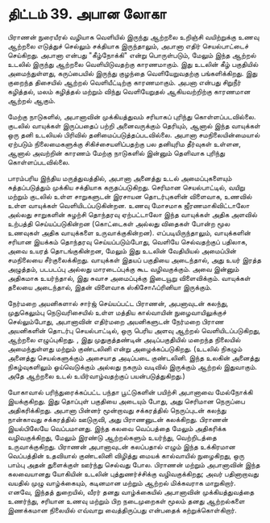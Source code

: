 # திட்டம் 39. அபான லோகா

பிராணன் நுரையீரல் வழியாக வெளியில் இருந்து ஆற்றலை உறிஞ்சி வயிற்றுக்கு உணவு ஆற்றலை எடுத்துச் செல்லும் சக்தியாக இருந்தாலும், அபானா எதிர் செயல்பாட்டைச் செய்கிறது. அபானா என்பது "கீழ்நோக்கி" என்று பொருள்படும், மேலும் இந்த ஆற்றல் உடலில் இருந்து ஆற்றலை வெளியிடுவதற்கு காரணமாகும். இது உடலின் கீழ் பகுதியில் அமைந்துள்ளது, கருப்பையில் இருந்து குழந்தை வெளியேறுவதற்கு பங்களிக்கிறது. இது குறைந்த திசையில் ஆற்றல் வெளியீட்டிற்கு காரணமாகும். அபனா என்பது சிறுநீர் கழித்தல், மலம் கழித்தல் மற்றும் விந்து வெளியேறுதல் ஆகியவற்றிற்கு காரணமான ஆற்றல் ஆகும்.

மேற்கு நாடுகளில், அபானாவின் முக்கியத்துவம் சரியாகப் புரிந்து கொள்ளப்படவில்லை. குடலில் வாயுக்கள் இருப்பதைப் பற்றி அனைவருக்கும் தெரியும், ஆனால் இந்த வாயுக்கள் ஒரு தனி உடலியல் பிரிவில் தனிமைப்படுத்தப்படவில்லை. அபானா சமநிலையின்மையால் ஏற்படும் நிலைமைகளுக்கு சிகிச்சையளிப்பதற்கு பல தனியுரிம தீர்வுகள் உள்ளன, ஆனால் அவற்றின் காரணம் மேற்கு நாடுகளில் இன்னும் தெளிவாக புரிந்து கொள்ளப்படவில்லை.

பாரம்பரிய இந்திய மருத்துவத்தில், அபானா அனைத்து உடல் அமைப்புகளையும் சுத்தப்படுத்தும் முக்கிய சக்தியாக கருதப்படுகிறது. செரிமான செயல்பாட்டில், வயிறு மற்றும் குடலில் உள்ள சாறுகளுடன் இரசாயன தொடர்புகளின் விளைவாக, உணவில் உள்ள வாயுக்கள் வெளியிடப்படுகின்றன. உணவு மோசமாக ஜீரணமாகிவிட்டாலோ அல்லது சாறுகளின் சுழற்சி தொந்தரவு ஏற்பட்டாலோ இந்த வாயுக்கள் அதிக அளவில் உற்பத்தி செய்யப்படுகின்றன (கொட்டைகள் அல்லது விதைகள் போன்ற மூல உணவுகள் அதிக வாயுக்களை உருவாக்குகின்றன). எப்படியிருந்தாலும், வாயுக்களின் சரியான இயக்கம் தொந்தரவு செய்யப்படும்போது, வெளியே செல்வதற்குப் பதிலாக, அவை உயரத் தொடங்குகின்றன, மேலும் இது உடலின் வேதியியல் அமைப்பின் சமநிலையை சீர்குலைக்கிறது. வாயுக்கள் இதயப் பகுதியை அடைந்தால், அது உயர் இரத்த அழுத்தம், படபடப்பு அல்லது மாரடைப்புக்கு கூட வழிவகுக்கும். அவை இன்னும் அதிகமாக உயர்ந்தால், இது சுவாச அமைப்புக்கு இடையூறு விளைவிக்கும். வாயுக்கள் தலையை அடைந்தால், இதன் விளைவாக ஸ்கிசோஃப்ரினியா இருக்கும்.

நேர்மறை அயனிகளால் சார்ஜ் செய்யப்பட்ட பிராணன், அபனாவுடன் கலந்து, முதுகெலும்பு நெடுவரிசையில் உள்ள மத்திய கால்வாயின் நுழைவாயிலுக்குச் செல்லும்போது, அபானாவின் எதிர்மறை அயனிகளுடன் நேர்மறை பிராண அயனிகளின் தொடர்பு செயல்பாட்டில், ஒரு பெரிய அளவு ஆற்றல் வெளியிடப்படுகிறது, ஆற்றலை எழுப்புகிறது. , இது முதுகுத்தண்டின் அடிப்பகுதியில் மறைந்த நிலையில் அமைந்துள்ளது மற்றும் குண்டலினி என்று அழைக்கப்படுகிறது. (உடலில் நிகழும் அனைத்து செயல்களுக்கும் அசையாத அடிப்படை குண்டலினி. இந்த உலகின் அனைத்து நிகழ்வுகளிலும் ஓய்வெடுக்கும் அல்லது நகரும் வடிவில் இருக்கும் ஆற்றல் இதுவாகும். அதே ஆற்றலை உடல் உயிர்வாழ்வதற்குப் பயன்படுத்துகிறது.)

யோகாவால் பரிந்துரைக்கப்பட்ட பந்தா பூட்டுகளின் பயிற்சி அபானாவை மேல்நோக்கி இயக்குகிறது. இது தொப்புள் பகுதியை அடையும் போது, அது செரிமான நெருப்பை அதிகரிக்கிறது. அபானா பின்னர் மூன்றாவது சக்கரத்தில் நெருப்புடன் கலந்து நான்காவது சக்கரத்தில் ஊடுருவி, அது பிராணனுடன் கலக்கிறது. பிராணன் இயல்பிலேயே வெப்பமானது. இந்த கலவை வெப்பத்தை மேலும் அதிகரிக்க வழிவகுக்கிறது, மேலும் இரண்டு ஆற்றல்களும் உயர்ந்து, வெற்றிடத்தை உருவாக்குகிறது. பிராணன் அபானாவுடன் கலப்பதால் எழும் இந்த உக்கிரமான வெப்பத்தின் உதவியால் குண்டலினி விழித்து மையக் கால்வாயில் நுழைகிறது, ஒரு பாம்பு அதன் துளைக்குள் ஊர்ந்து செல்வது போல. பிராணன் மற்றும் அபானாவின் இந்த கலவையானது யோகியின் உடலின் புத்துணர்ச்சிக்கு வழிவகுக்கிறது; அவர் பதினாறாவது வயதில் முழு வாழ்க்கையும், கடினமான மற்றும் ஆற்றல் மிக்கவராக மாறுகிறார். எனவே, இந்தத் துறையில், வீரர் தனது வாழ்க்கையில் அபானாவின் முக்கியத்துவத்தை உணர்ந்து, சரியான உணவு மற்றும் பிற நடைமுறைகள் மூலம் தனது ஆற்றல்களை இணக்கமான நிலையில் எவ்வாறு வைத்திருப்பது என்பதைக் கற்றுக்கொள்கிறார்.
